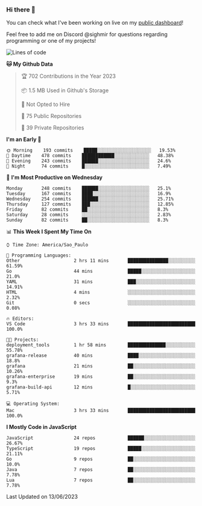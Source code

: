 ### Hi there 👋

<!--
**guicaulada/guicaulada** is a ✨ _special_ ✨ repository because its `README.md` (this file) appears on your GitHub profile.

Here are some ideas to get you started:

- 🔭 I’m currently working on ...
- 🌱 I’m currently learning ...
- 👯 I’m looking to collaborate on ...
- 🤔 I’m looking for help with ...
- 💬 Ask me about ...
- 📫 How to reach me: ...
- 😄 Pronouns: ...
- ⚡ Fun fact: ...
-->

You can check what I've been working on live on my [public dashboard](https://guicaulada.grafana.net/public-dashboards/7b7f644500ec4e6cb5d7a4e7b5ed0dab)!

Feel free to add me on Discord @sighmir for questions regarding programming or one of my projects!

<!--START_SECTION:waka-->
![Lines of code](https://img.shields.io/badge/From%20Hello%20World%20I%27ve%20Written-11.0%20million%20lines%20of%20code-blue)

**🐱 My Github Data** 

> 🏆 702 Contributions in the Year 2023
 > 
> 📦 1.5 MB Used in Github's Storage 
 > 
> 🚫 Not Opted to Hire
 > 
> 📜 75 Public Repositories 
 > 
> 🔑 39 Private Repositories  
 > 
**I'm an Early 🐤** 

```text
🌞 Morning    193 commits    █████░░░░░░░░░░░░░░░░░░░░   19.53% 
🌆 Daytime    478 commits    ████████████░░░░░░░░░░░░░   48.38% 
🌃 Evening    243 commits    ██████░░░░░░░░░░░░░░░░░░░   24.6% 
🌙 Night      74 commits     █░░░░░░░░░░░░░░░░░░░░░░░░   7.49%

```
📅 **I'm Most Productive on Wednesday** 

```text
Monday       248 commits    ██████░░░░░░░░░░░░░░░░░░░   25.1% 
Tuesday      167 commits    ████░░░░░░░░░░░░░░░░░░░░░   16.9% 
Wednesday    254 commits    ██████░░░░░░░░░░░░░░░░░░░   25.71% 
Thursday     127 commits    ███░░░░░░░░░░░░░░░░░░░░░░   12.85% 
Friday       82 commits     ██░░░░░░░░░░░░░░░░░░░░░░░   8.3% 
Saturday     28 commits     ░░░░░░░░░░░░░░░░░░░░░░░░░   2.83% 
Sunday       82 commits     ██░░░░░░░░░░░░░░░░░░░░░░░   8.3%

```


📊 **This Week I Spent My Time On** 

```text
⌚︎ Time Zone: America/Sao_Paulo

💬 Programming Languages: 
Other                    2 hrs 11 mins       ███████████████░░░░░░░░░░   61.59% 
Go                       44 mins             █████░░░░░░░░░░░░░░░░░░░░   21.0% 
YAML                     31 mins             ███░░░░░░░░░░░░░░░░░░░░░░   14.91% 
HTML                     4 mins              ░░░░░░░░░░░░░░░░░░░░░░░░░   2.32% 
Git                      0 secs              ░░░░░░░░░░░░░░░░░░░░░░░░░   0.08%

🔥 Editors: 
VS Code                  3 hrs 33 mins       █████████████████████████   100.0%

🐱‍💻 Projects: 
deployment_tools         1 hr 58 mins        ██████████████░░░░░░░░░░░   55.78% 
grafana-release          40 mins             ████░░░░░░░░░░░░░░░░░░░░░   18.8% 
grafana                  21 mins             ██░░░░░░░░░░░░░░░░░░░░░░░   10.26% 
grafana-enterprise       19 mins             ██░░░░░░░░░░░░░░░░░░░░░░░   9.3% 
grafana-build-api        12 mins             █░░░░░░░░░░░░░░░░░░░░░░░░   5.71%

💻 Operating System: 
Mac                      3 hrs 33 mins       █████████████████████████   100.0%

```

**I Mostly Code in JavaScript** 

```text
JavaScript               24 repos            ██████░░░░░░░░░░░░░░░░░░░   26.67% 
TypeScript               19 repos            █████░░░░░░░░░░░░░░░░░░░░   21.11% 
Go                       9 repos             ██░░░░░░░░░░░░░░░░░░░░░░░   10.0% 
Java                     7 repos             ██░░░░░░░░░░░░░░░░░░░░░░░   7.78% 
Lua                      7 repos             ██░░░░░░░░░░░░░░░░░░░░░░░   7.78%

```



 Last Updated on 13/06/2023
<!--END_SECTION:waka-->
